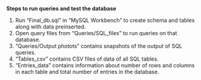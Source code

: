 # 

**Steps to run queries and test the database**
1.	Run “Final_db.sql” in “MySQL Workbench” to create schema and tables along with data preinserted.
2.	Open query files from “Queries/SQL_files” to run queries on that database.
3.	“Queries/Output photots” contains snapshots of the output of SQL queries.
4.	“Tables_csv” contains CSV files of data of all SQL tables.
5.	“Entries_data” contains information about number of rows and columns in each table and total number of entries in the database.
